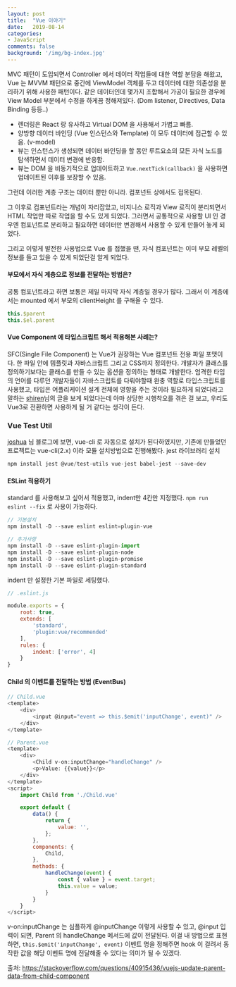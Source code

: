 ```yaml
---
layout: post
title:  "Vue 이야기"
date:   2019-08-14
categories:
- JavaScript
comments: false
background: '/img/bg-index.jpg'
---
```


MVC 패턴이 도입되면서 Controller 에서 데이터 작업들에 대한 역할 분담을 해왔고,
Vue 는 MVVM 패턴으로 중간에 ViewModel 객체를 두고 데이터에 대한 의존성을 분리하기 위해 사용한 패턴이다.
같은 데이터인데 몇가지 조합해서 가공이 필요한 경우에 View Model 부분에서 수정을 하게끔 정해져있다. 
(Dom listener, Directives, Data Binding 등등..)

- 렌더링은 React 랑 유사하고 Virtual DOM 을 사용해서 가볍고 빠름.
- 양방향 데이터 바인딩 (Vue 인스턴스와 Template) 이 모두 데이터에 접근할 수 있음. (v-model)
- 뷰는 인스턴스가 생성되면 데이터 바인딩을 할 동안 루트요소의 모든 자식 노드를 탐색하면서 데이터 변경에 반응함.
- 뷰는 DOM 을 비동기적으로 업데이트하고 `Vue.nextTick(callback)` 을 사용하면 업데이트된 이후를 보장할 수 있음.

그런데 이러한 계층 구조는 데이터 뿐만 아니라. 컴포넌트 상에서도 접목된다.
 
그 이후로 컴포넌트라는 개념이 자리잡았고, 비지니스 로직과 View 로직이 분리되면서 HTML 작업만 따로 작업을 할 수도 있게 되었다. 
그러면서 공통적으로 사용할 UI 인 경우엔 컴포넌트로 분리하고 필요하면 데이터만 변경해서 사용할 수 있게 만들어 놓게 되었다.

그리고 이렇게 발전한 사용법으로 Vue 를 접했을 땐, 자식 컴포넌트는 이미 부모 레벨의 정보를 들고 있을 수 있게 되었단걸 알게 되었다.

#### 부모에서 자식 계층으로 정보를 전달하는 방법은?
공통 컴포넌트라고 하면 보통은 제일 마지막 자식 계층일 경우가 많다. 
그래서 이 계층에서는 mounted 에서 부모의 clientHeight 를 구해올 수 있다. 

``` js
this.$parent
this.$el.parent
```

#### Vue Component 에 타입스크립트 해서 적용해본 사례는?
SFC(Single File Component) 는 Vue가 권장하는 Vue 컴포넌트 전용 파일 포맷이다. 한 파일 안에 템플릿과 자바스크립트 그리고 CSS까지 정의한다. 
개발자가 클래스를 정의하기보다는 클래스를 만들 수 있는 옵션을 정의하는 형태로 개발한다. 
엄격한 타입의 언어를 다루던 개발자들이 자바스크립트를 다뤄야할때 완충 역할로 타입스크립트를 사용했고, 
타입은 어플리케이션 설계 전체에 영향을 주는 것이라 필요하게 되었다라고 말하는 [shiren][shiren]님의 글을 보게 되었다는데 아마
상당한 시행착오를 겪은 걸 보고, 우리도 Vue3로 전환하면 사용하게 될 거 같다는 생각이 든다.
  

### Vue Test Util 
[joshua][joshua] 님 블로그에 보면, vue-cli 로 자동으로 설치가 된다하였지만, 기존에 만들었던 프로젝트는 vue-cli(2.x) 이라 모듈 설치방법으로 진행해봤다.
jest 라이브러리 설치
``` js 
npm install jest @vue/test-utils vue-jest babel-jest --save-dev
```

#### ESLint 적용하기
standard 를 사용해보고 싶어서 적용했고, indent만 4칸만 지정했다. 
`npm run eslint --fix` 로 사용이 가능하다.  
  
``` js
// 기본설치
npm install -D --save eslint eslint=plugin-vue

// 추가사항 
npm install -D --save eslint-plugin-import
npm install -D --save eslint-plugin-node
npm install -D --save eslint-plugin-promise
npm install -D --save eslint-plugin-standard
```

indent 만 설정한 기본 파일로 세팅했다. 
``` js
// .eslint.js

module.exports = {
    root: true,
    extends: [
        'standard',
        'plugin:vue/recommended'
    ],
    rules: {
        indent: ['error', 4]
    }
}
```
[shiren]: https://ui.toast.com/weekly-pick/ko_20190327/
[joshua]: https://joshua1988.github.io/vue-camp/testing/vue-test-util.html#%EB%9D%BC%EC%9D%B4%EB%B8%8C%EB%9F%AC%EB%A6%AC-%EC%84%A4%EC%B9%98
[gongzza]: https://gongzza.github.io/javascript/vuejs/vue-unit-testing-with-jest/
[jest]: https://jestjs.io/docs/en/getting-started


#### Child 의 이벤트를 전달하는 방법 (EventBus)

```js
// Child.vue
<template>
    <div>
        <input @input="event => this.$emit('inputChange', event)" />
    </div>
</template>

// Parent.vue
<template>
    <div>
        <Child v-on:inputChange="handleChange" />
        <p>Value: {{value}}</p>
    </div>
</template>
<script>
    import Child from './Child.vue'

    export default {
        data() {
            return {
                value: '',
            };
        },
        components: {
            Child,
        },
        methods: {
            handleChange(event) {
                const { value } = event.target;
                this.value = value;
            }
        }
    }
</script>
```

v-on:inputChange 는 심플하게 @inputChange 이렇게 사용할 수 있고,
@input 입력이 되면, Parent 의 handleChange 메서드에 값이 전달된다.
이걸 내 방법으로 표현하면, `this.$emit('inputChange', event)` 이벤트 명을 정해주면 hook 이 걸려서
동작한 값을 해당 이벤트 명에 전달해줄 수 있다는 의미가 될 수 있겠다.

출처: https://stackoverflow.com/questions/40915436/vuejs-update-parent-data-from-child-component
